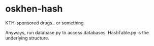 # oskhen-hash
KTH-sponsored drugs.. or something

Anyways, run database.py to access databases. HashTable.py is the underlying structure.